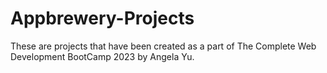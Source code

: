# Appbrewery-Projects
These are projects that have been created as a part of The Complete Web Development BootCamp 2023 by Angela Yu.
